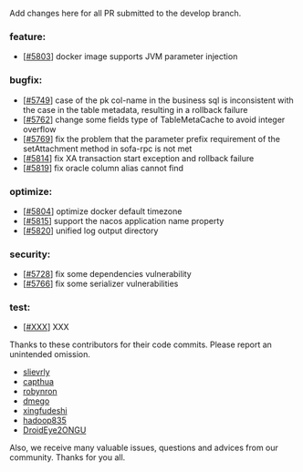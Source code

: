 Add changes here for all PR submitted to the develop branch.

<!-- Please add the `changes` to the following location(feature/bugfix/optimize/test) based on the type of PR -->

### feature:
- [[#5803](https://github.com/seata/seata/pull/5803)] docker image supports JVM parameter injection

### bugfix:
- [[#5749](https://github.com/seata/seata/pull/5749)] case of the pk col-name in the business sql is inconsistent with the case in the table metadata, resulting in a rollback failure
- [[#5762](https://github.com/seata/seata/pull/5762)] change some fields type of TableMetaCache to avoid integer overflow
- [[#5769](https://github.com/seata/seata/pull/5769)] fix the problem that the parameter prefix requirement of the setAttachment method in sofa-rpc is not met
- [[#5814](https://github.com/seata/seata/pull/5814)] fix XA transaction start exception and rollback failure
- [[#5819](https://github.com/seata/seata/pull/5814)] fix oracle column alias cannot find

### optimize:
- [[#5804](https://github.com/seata/seata/pull/5804)] optimize docker default timezone
- [[#5815](https://github.com/seata/seata/pull/5815)] support the nacos application name property
- [[#5820](https://github.com/seata/seata/pull/5820)] unified log output directory

### security:
- [[#5728](https://github.com/seata/seata/pull/5728)] fix some dependencies vulnerability
- [[#5766](https://github.com/seata/seata/pull/5766)] fix some serializer vulnerabilities

### test:
- [[#XXX](https://github.com/seata/seata/pull/XXX)] XXX

Thanks to these contributors for their code commits. Please report an unintended omission.

<!-- Please make sure your Github ID is in the list below -->
- [slievrly](https://github.com/slievrly)
- [capthua](https://github.com/capthua)
- [robynron](https://github.com/robynron)
- [dmego](https://github.com/dmego)
- [xingfudeshi](https://github.com/xingfudeshi)
- [hadoop835](https://github.com/hadoop835)
- [DroidEye2ONGU](https://github.com/DroidEye2ONGU)


Also, we receive many valuable issues, questions and advices from our community. Thanks for you all.
